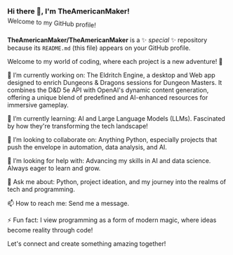 ### Hi there 👋, I'm TheAmericanMaker!

<div style="animation: spin 4s linear infinite;">
    <p>Welcome to my GitHub profile!</p>
</div>

<style>
@keyframes spin {
    0% { transform: rotate(0deg); }
    100% { transform: rotate(360deg); }
}
</style>


**TheAmericanMaker/TheAmericanMaker** is a ✨ _special_ ✨ repository because its `README.md` (this file) appears on your GitHub profile.

Welcome to my world of coding, where each project is a new adventure! 🚀

🔭 I’m currently working on: The Eldritch Engine, a desktop and Web app designed to enrich Dungeons & Dragons sessions for Dungeon Masters. It combines the D&D 5e API with OpenAI's dynamic content generation, offering a unique blend of predefined and AI-enhanced resources for immersive gameplay.

🌱 I’m currently learning: AI and Large Language Models (LLMs). Fascinated by how they're transforming the tech landscape!

👯 I’m looking to collaborate on: Anything Python, especially projects that push the envelope in automation, data analysis, and AI.

🤔 I’m looking for help with: Advancing my skills in AI and data science. Always eager to learn and grow.

💬 Ask me about: Python, project ideation, and my journey into the realms of tech and programming.

📫 How to reach me: Send me a message.

⚡ Fun fact: I view programming as a form of modern magic, where ideas become reality through code!

Let's connect and create something amazing together!
